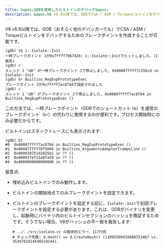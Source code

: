 ```yaml
---
title: &apos;GDBを使用したビルトインのデバッグ&apos;
description: &apos;V8 v6.9以降では、GDBでCSA / ASM / Torqueビルトインをデバッグするためのブレークポイントを作成することが可能です。&apos;
---
```

V8 v6.9以降では、GDB（おそらく他のデバッガーでも）でCSA / ASM / Torqueビルトインをデバッグするためのブレークポイントを作成することが可能です。

```
(gdb) tb i::Isolate::Init
一時ブレークポイント 1が0x7ffff706742b: i::Isolate::Initでヒットしました。(2箇所)
(gdb) r
スレッド 1 "d8" が一時ブレークポイント 1で停止しました, 0x00007ffff7c55bc0 in Isolate::Init
(gdb) br Builtins_RegExpPrototypeExec
ブレークポイント 2が0x7ffff7ac8784で設定されました
(gdb) c
スレッド 1 "d8" がブレークポイント 2で停止しました, 0x00007ffff7ac8784 in Builtins_RegExpPrototypeExec ()
```

この方法では、一時ブレークポイント（GDBでのショートカット `tb`）を通常のブレークポイント（`br`）の代わりに使用するのが便利です。プロセス開始時にのみ必要だからです。

ビルトインはスタックトレースにも表示されます:

```
(gdb) bt
#0  0x00007ffff7ac8784 in Builtins_RegExpPrototypeExec ()
#1  0x00007ffff78f5066 in Builtins_ArgumentsAdaptorTrampoline ()
#2  0x000039751d2825b1 in ?? ()
#3  0x000037ef23a0fa59 in ?? ()
#4  0x0000000000000000 in ?? ()
```

留意点:

- 埋め込みビルトインでのみ動作します。
- ビルトインの開始地点でのみブレークポイントを設定できます。
- ビルトインのブレークポイントを設定する前に、`Isolate::Init`で初回ブレークポイントを設定する必要があります。これは、GDBがバイナリを変更し、起動時にバイナリ内のビルトインセクションのハッシュを検証するためです。そうでない場合、V8がハッシュの不一致を報告します:

    ```
    # ../../src/isolate.cc の致命的エラー、117行目
    # チェック失敗: d.Hash() == d.CreateHash() (11095509419988753467 vs. 3539781814546519144).
    ```
